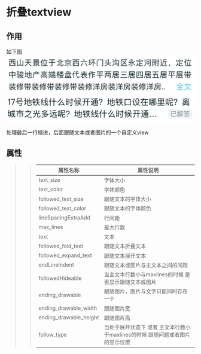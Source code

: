 # 折叠textview
## 作用 
  如下图
  ![](https://github.com/tianyulu90/JLTextView/blob/master/JLTextView/src/assets/1.png)
  ![](https://github.com/tianyulu90/JLTextView/blob/master/JLTextView/src/assets/2.png)
  
  处理最后一行缩进，后面跟随文本或者图片的一个自定义view
  
## 属性
>> |属性名称|属性说明|
>> |-------|------|
>> |text_size|字体大小|
>> |text_color|字体颜色|
>> |followed_text_size|跟随文本的字体大小|
>> |followed_text_color|跟随文本的字体颜色|
>> |lineSpacingExtraAdd|行间距|
>> |max_lines|最大行数|
>> |text|文本|
>> |followed_fold_text|跟随文本折叠文本|
>> |followed_expand_text|跟随文本展开文本|
>> |endLineIndent|跟随文本或图片与主文本之间的间距|
>> |followedHideable|当主文本行数小与maxlines的时候 是否显示跟随文本或图片|
>> |ending_drawable|跟随图片，图片与文字只能同时存在一个|
>> |ending_drawable_width|跟随图片宽|
>> |ending_drawable_height|跟随图片高|
>> |follow_type|当处于展开状态下 或者 主文本行数小于maxlines的时候 跟随问题或者图片的显示位置|
